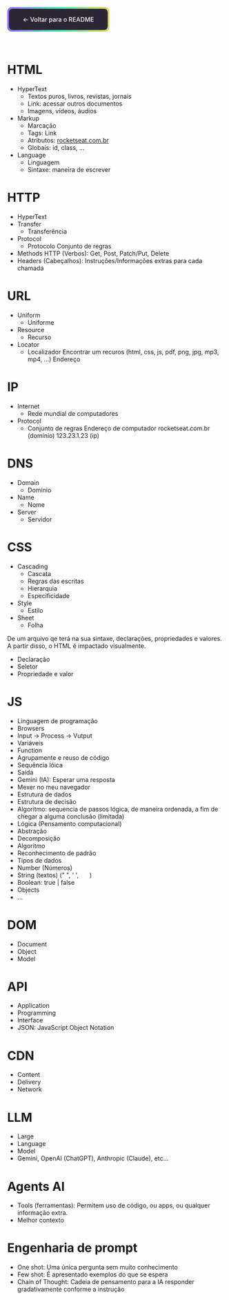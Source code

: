 <div style="
  background-image: linear-gradient(90deg, #9572FC, #43E7AD, #E2D45C);
  border-radius: 0.625rem;
  padding: 4px;
  margin-bottom: 2rem;
  display: inline-block;
">
  <div style="
    padding: 1rem 2rem;
    border-radius: 0.5rem;
    background-color: #2A2634;
  ">
    <a href="README.md" style="
      color: white;
      text-decoration: none;
      font-family: 'Inter', sans-serif;
      font-weight: 500;
    ">← Voltar para o README</a>
  </div>
</div>

# HTML
- HyperText
  - Textos puros, livros, revistas, jornais
  - Link: acessar outros documentos
  - Imagens, vídeos, áudios
- Markup
  - Marcação
  - Tags: <a> Link </a>
  - Atributos: <a href="https://rocketseat.com.br"> rocketseat.com.br </a>
  - Globais: id, class, ...
- Language
  - Linguagem
  - Sintaxe: maneira de escrever

# HTTP
- HyperText
- Transfer
  - Transferência
- Protocol
  - Protocolo
  Conjunto de regras
- Methods HTTP (Verbos): Get, Post, Patch/Put, Delete
- Headers (Cabeçalhos): Instruções/Informações extras para cada chamada

# URL
- Uniform
  - Uniforme
- Resource
  - Recurso
- Locator
  - Localizador
Encontrar um recuros (html, css, js, pdf, png, jpg, mp3, mp4, ...)
Endereço

# IP
- Internet
  - Rede mundial de computadores
- Protocol
  - Conjunto de regras
Endereço de computador
rocketseat.com.br (domínio)
123.23.1.23 (ip)

# DNS
- Domain
  - Domínio
- Name
  - Nome
- Server
  - Servidor

# CSS
- Cascading
  - Cascata
  - Regras das escritas
  - Hierarquia
  - Especificidade
- Style
  - Estilo
- Sheet
   - Folha

De um arquivo qe terá na sua sintaxe, declarações, propriedades e valores.
A partir disso, o HTML é impactado visualmente.

- Declaração
- Seletor
- Propriedade e valor

# JS
- Linguagem de programação
- Browsers
- Input -> Process -> Vutput
- Variáveis
- Function
 - Agrupamente e reuso de código
 - Sequência lóica
 - Saída
- Gemini (IA): Esperar uma resposta
- Mexer no meu navegador
- Estrutura de dados
- Estrutura de decisão
- Algoritmo: sequencia de passos lógica, de maneira ordenada, a fim de chegar a alguma conclusão (limitada)
- Lógica (Pensamento computacional)
 - Abstração
 - Decomposição
 - Algoritmo
 - Reconhecimento de padrão
- Tipos de dados
 - Number (Números)
 - String (textos) (" ", ' ', `   `)
 - Boolean: true | false
 - Objects
 - ...

 # DOM
 - Document
 - Object
 - Model

 # API
 - Application
 - Programming
 - Interface
 - JSON: JavaScript Object Notation

 # CDN
 - Content
 - Delivery
 - Network

 # LLM
 - Large
 - Language
 - Model
 - Gemini, OpenAI (ChatGPT), Anthropic (Claude), etc...

 # Agents AI
 - Tools (ferramentas): Permitem uso de código, ou apps, ou qualquer informação extra.
 - Melhor contexto

 # Engenharia de prompt
 - One shot: Uma única pergunta sem muito conhecimento
 - Few shot: É apresentado exemplos do que se espera
 - Chain of Thought: Cadeia de pensamento para a IA responder gradativamente conforme a instrução